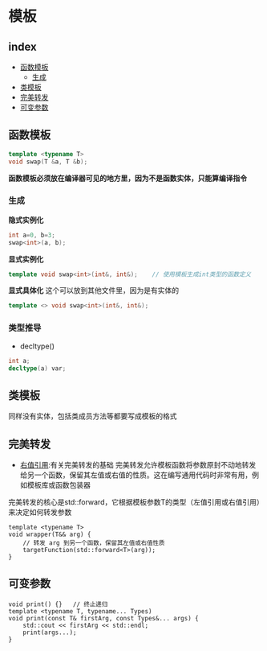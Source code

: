 # 模板

## index
- [函数模板](#)
  - [生成](#)
- [类模板](#)
- [完美转发](#)
- [可变参数](#可变参数)

## 函数模板
```cpp
template <typename T>
void swap(T &a, T &b);
```
__函数模板必须放在编译器可见的地方里，因为不是函数实体，只能算编译指令__

### 生成
**隐式实例化**
```cpp
int a=0, b=3;
swap<int>(a, b);
```
**显式实例化**
```cpp
template void swap<int>(int&, int&);	// 使用模板生成int类型的函数定义
```
**显式具体化** 这个可以放到其他文件里，因为是有实体的
```cpp
template <> void swap<int>(int&, int&);
```

###	类型推导
+	decltype()
```cpp
int a;
decltype(a) var;
```

##	类模板
同样没有实体，包括类成员方法等都要写成模板的格式

## 完美转发
- [右值引用](./class.md#):有关完美转发的基础
完美转发允许模板函数将参数原封不动地转发给另一个函数，保留其左值或右值的性质。这在编写通用代码时非常有用，例如模板库或函数包装器

完美转发的核心是std::forward，它根据模板参数T的类型（左值引用或右值引用）来决定如何转发参数

```
template <typename T>
void wrapper(T&& arg) {
    // 转发 arg 到另一个函数，保留其左值或右值性质
    targetFunction(std::forward<T>(arg));
}
```

## 可变参数

```
void print() {}   // 终止递归
template <typename T, typename... Types)
void print(const T& firstArg, const Types&... args) {
	std::cout << firstArg << std::endl;
	print(args...);
}
```
